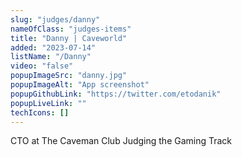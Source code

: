 ```yaml
---
slug: "judges/danny"
nameOfClass: "judges-items"
title: "Danny | Caveworld"
added: "2023-07-14"
listName: "/Danny"
video: "false"
popupImageSrc: "danny.jpg"
popupImageAlt: "App screenshot"
popupGithubLink: "https://twitter.com/etodanik"
popupLiveLink: ""
techIcons: []
---
```


CTO at The Caveman Club
Judging the Gaming Track
